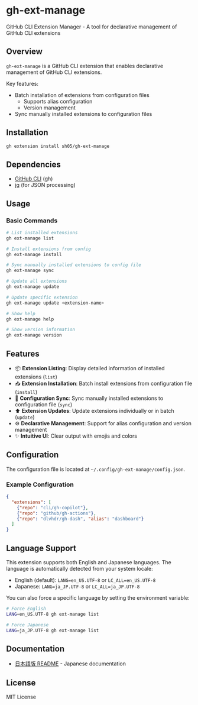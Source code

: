 # gh-ext-manage

GitHub CLI Extension Manager - A tool for declarative management of GitHub CLI extensions

## Overview

`gh-ext-manage` is a GitHub CLI extension that enables declarative management of GitHub CLI extensions.

Key features:
- Batch installation of extensions from configuration files
  - Supports alias configuration
  - Version management
- Sync manually installed extensions to configuration files

## Installation

```bash
gh extension install sh05/gh-ext-manage
```

## Dependencies

- [GitHub CLI](https://cli.github.com/) (gh)
- [jq](https://stedolan.github.io/jq/) (for JSON processing)

## Usage

### Basic Commands

```bash
# List installed extensions
gh ext-manage list

# Install extensions from config
gh ext-manage install

# Sync manually installed extensions to config file
gh ext-manage sync

# Update all extensions
gh ext-manage update

# Update specific extension
gh ext-manage update <extension-name>

# Show help
gh ext-manage help

# Show version information
gh ext-manage version
```

## Features

- 📦 **Extension Listing**: Display detailed information of installed extensions (`list`)
- 📥 **Extension Installation**: Batch install extensions from configuration file (`install`)
- 🔄 **Configuration Sync**: Sync manually installed extensions to configuration file (`sync`)
- ⬆️ **Extension Updates**: Update extensions individually or in batch (`update`)
- ⚙️ **Declarative Management**: Support for alias configuration and version management
- ✨ **Intuitive UI**: Clear output with emojis and colors

## Configuration

The configuration file is located at `~/.config/gh-ext-manage/config.json`.

### Example Configuration

```json
{
  "extensions": [
    {"repo": "cli/gh-copilot"},
    {"repo": "github/gh-actions"},
    {"repo": "dlvhdr/gh-dash", "alias": "dashboard"}
  ]
}
```

## Language Support

This extension supports both English and Japanese languages. The language is automatically detected from your system locale:

- English (default): `LANG=en_US.UTF-8` or `LC_ALL=en_US.UTF-8`
- Japanese: `LANG=ja_JP.UTF-8` or `LC_ALL=ja_JP.UTF-8`

You can also force a specific language by setting the environment variable:

```bash
# Force English
LANG=en_US.UTF-8 gh ext-manage list

# Force Japanese
LANG=ja_JP.UTF-8 gh ext-manage list
```

## Documentation

- [日本語版 README](README_ja.md) - Japanese documentation

## License

MIT License